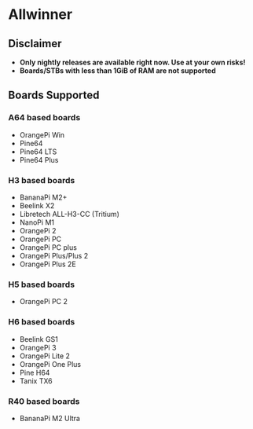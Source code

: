 # Allwinner

## Disclaimer

* **Only nightly releases are available right now. Use at your own risks!**
* **Boards/STBs with less than 1GiB of RAM are not supported**

## Boards Supported

### **A64 based boards**

* OrangePi Win
* Pine64
* Pine64 LTS
* Pine64 Plus

### **H3 based boards**

* BananaPi M2+
* Beelink X2
* Libretech ALL-H3-CC \(Tritium\)
* NanoPi M1
* OrangePi 2
* OrangePi PC
* OrangePi PC plus
* OrangePi Plus/Plus 2
* OrangePi Plus 2E

### H5 based boards

* OrangePi PC 2

### **H6 based boards**

* Beelink GS1
* OrangePi 3
* OrangePi Lite 2
* OrangePi One Plus
* Pine H64
* Tanix TX6

### **R40 based boards**

* BananaPi M2 Ultra




